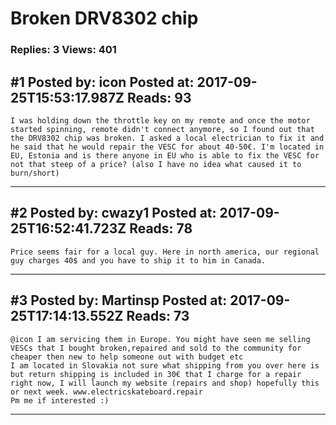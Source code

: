 # Broken DRV8302 chip

### Replies: 3 Views: 401

## \#1 Posted by: icon Posted at: 2017-09-25T15:53:17.987Z Reads: 93

```
I was holding down the throttle key on my remote and once the motor started spinning, remote didn't connect anymore, so I found out that the DRV8302 chip was broken. I asked a local electrician to fix it and he said that he would repair the VESC for about 40-50€. I'm located in EU, Estonia and is there anyone in EU who is able to fix the VESC for not that steep of a price? (also I have no idea what caused it to burn/short)
```

---
## \#2 Posted by: cwazy1 Posted at: 2017-09-25T16:52:41.723Z Reads: 78

```
Price seems fair for a local guy. Here in north america, our regional guy charges 40$ and you have to ship it to him in Canada.
```

---
## \#3 Posted by: Martinsp Posted at: 2017-09-25T17:14:13.552Z Reads: 73

```
@icon I am servicing them in Europe. You might have seen me selling VESCs that I bought broken,repaired and sold to the community for cheaper then new to help someone out with budget etc 
I am located in Slovakia not sure what shipping from you over here is but return shipping is included in 30€ that I charge for a repair right now, I will launch my website (repairs and shop) hopefully this or next week. www.electricskateboard.repair
Pm me if interested :)
```

---
